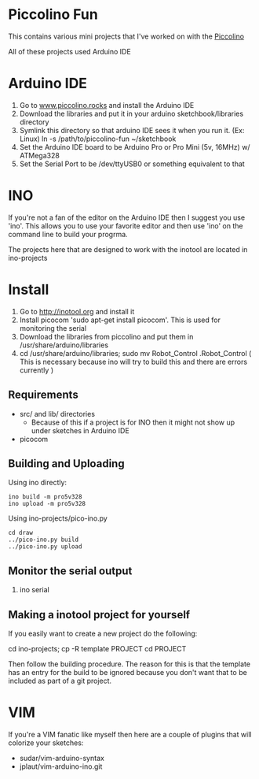 Piccolino Fun
=============

This contains various mini projects that I've worked on with the [Piccolino](http://www.piccolino.rocks/)

All of these projects used Arduino IDE

# Arduino IDE

1. Go to www.piccolino.rocks and install the Arduino IDE
2. Download the libraries and put it in your arduino sketchbook/libraries directory
3. Symlink this directory so that arduino IDE sees it when you run it.
   (Ex: Linux) ln -s /path/to/piccolino-fun ~/sketchbook
4. Set the Arduino IDE board to be Arduino Pro or Pro Mini (5v, 16MHz) w/ ATMega328
5. Set the Serial Port to be /dev/ttyUSB0 or something equivalent to that

# INO
If you're not a fan of the editor on the Arduino IDE then I suggest you use 'ino'.
This allows you to use your favorite editor and then use 'ino' on the command line
to build your progrma.

The projects here that are designed to work with the inotool are located in ino-projects

# Install
1. Go to http://inotool.org and install it
2. Install picocom 'sudo apt-get install picocom'. This is used for monitoring the serial
2. Download the libraries from piccolino and put them in /usr/share/arduino/libraries
3. cd /usr/share/arduino/libraries; sudo mv Robot_Control .Robot_Control
   ( This is necessary because ino will try to build this and there are errors currently )

## Requirements
* src/ and lib/ directories
  * Because of this if a project is for INO then it might not show up under sketches in Arduino IDE
* picocom

## Building and Uploading

Using ino directly:

    ino build -m pro5v328
    ino upload -m pro5v328

Using ino-projects/pico-ino.py

    cd draw
    ../pico-ino.py build
    ../pico-ino.py upload

## Monitor the serial output
1. ino serial

## Making a inotool project for yourself
If you easily want to create a new project do the following:

  cd ino-projects; cp -R template PROJECT
  cd PROJECT

Then follow the building procedure.
The reason for this is that the template has an entry for the build to be ignored because
you don't want that to be included as part of a git project.


# VIM
If you're a VIM fanatic like myself then here are a couple of plugins that will colorize your sketches:
* sudar/vim-arduino-syntax
* jplaut/vim-arduino-ino.git

